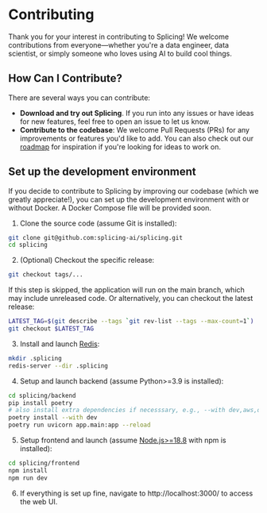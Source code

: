 # Contributing
Thank you for your interest in contributing to Splicing! We welcome contributions from everyone—whether you're a data engineer, data scientist, or simply someone who loves using AI to build cool things.

## How Can I Contribute?
There are several ways you can contribute:

- **Download and try out Splicing**. If you run into any issues or have ideas for new features, feel free to open an issue to let us know.
- **Contribute to the codebase**: We welcome Pull Requests (PRs) for any improvements or features you'd like to add. You can also check out our [roadmap](README.md#roadmap) for inspiration if you're looking for ideas to work on.

## Set up the development environment
If you decide to contribute to Splicing by improving our codebase (which we greatly appreciate!), you can set up the development environment with or without Docker. A Docker Compose file will be provided soon.

1. Clone the source code (assume Git is installed):
```bash
git clone git@github.com:splicing-ai/splicing.git
cd splicing
```

2. (Optional) Checkout the specific release:
```bash
git checkout tags/...
```
If this step is skipped, the application will run on the main branch, which may include unreleased code. Or alternatively, you can checkout the latest release:
```bash
LATEST_TAG=$(git describe --tags `git rev-list --tags --max-count=1`)
git checkout $LATEST_TAG
```

3. Install and launch [Redis](https://redis.io/docs/latest/operate/oss_and_stack/install/install-redis/):
```bash
mkdir .splicing
redis-server --dir .splicing
```

4. Setup and launch backend (assume Python>=3.9 is installed):
```bash
cd splicing/backend
pip install poetry
# also install extra dependencies if necesssary, e.g., --with dev,aws,duckdb
poetry install --with dev
poetry run uvicorn app.main:app --reload
```

5. Setup frontend and launch (assume [Node.js>=18.8](https://nodejs.org/en/download/package-manager) with npm is installed):
```bash
cd splicing/frontend
npm install 
npm run dev
```

6. If everything is set up fine, navigate to http://localhost:3000/ to access the web UI.
